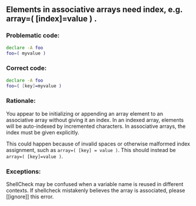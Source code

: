 ## Elements in associative arrays need index, e.g. array=( [index]=value ) .

### Problematic code:

```sh
declare -A foo
foo=( myvalue )
```

### Correct code:

```sh
declare -A foo
foo=( [key]=myvalue )
```
### Rationale:

You appear to be initializing or appending an array element to an associative array without giving it an index. In an indexed array, elements will be auto-indexed by incremented characters. In associative arrays, the index must be given explicitly.

This could happen because of invalid spaces or otherwise malformed index assignment, such as `array=( [key] = value )`. This should instead be `array=( [key]=value )`.

### Exceptions:

ShellCheck may be confused when a variable name is reused in different contexts. If shellcheck mistakenly believes the array is associated, please [[ignore]] this error. 
